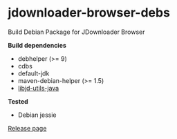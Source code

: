 # jdownloader-browser-debs
Build Debian Package for JDownloader Browser

**Build dependencies**

- debhelper (>= 9)
- cdbs
- default-jdk
- maven-debian-helper (>= 1.5)
- [libjd-utils-java](https://github.com/yadickson/jdownloader-utils-debs)

**Tested**

- Debian jessie

[Release page](https://github.com/yadickson/jdownloader-browser-debs/releases)

